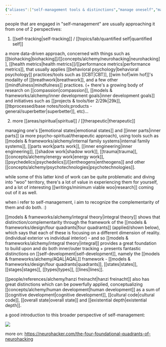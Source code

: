 ```yaml
---
{"aliases":["self-management tools & distinctions","manage oneself","manage yourself","self","self-mngmt"],"created in":"2023-07-25T09:18:23-03:00","last tended to":"2024-07-24T03:26:04-03:00","tags":["concept","selfmanagement","tier1","alchemy","design","🌿"],"dg-publish":true,"permalink":"/concepts/alchemy/self-management/","dgPassFrontmatter":true,"created":"2023-07-25T09:18:23.349-03:00","updated":"2024-09-03T13:38:39.856-03:00"}
---
```


people that are engaged in "self-management" are usually approaching it from one of 2 perspectives:

1) [[self-tracking\|self-tracking]] / [[topics/lab/quantified self\|quantified self]]
 
a more data-driven approach, concerned with things such as [[biohacking\|biohacking]]/[[concepts/alchemy/neurohacking\|neurohacking]], [[health metrics\|health metrics]]/[[performance metrics\|performance metrics]], that usually applies [[behavioral psychology\|behavioral psychology]] practices/tools such as [[CBT\|CBT]], [[wim hof\|wim hof]]'s modality of [[breathwork\|breathwork]], and a few other [[mindfulness\|mindfulness]] practices. (+ there's a growing body of research on [[compassion\|compassion]], [[models & frameworks/alchemy/inner development goals\|inner development goals]] and initiatives such as [[projects & tools/tier 2/29k\|29k]], [[tbprocessed/base notes/tools;products - general/superbetter\|superbetter]], etc)...

2) more [[areas/spiritual\|spiritual]] / [[therapeutic\|therapeutic]]

managing one's [[emotional states\|emotional states]] and [[inner parts\|inner parts]] (a more psycho-spiritual/therapeutic approach), using tools such as [[models & frameworks/alchemy/internal family systems\|internal family systems]], [[parts work\|parts work]], [[inner engineering\|inner engineering]], [[shadow work\|shadow work]], [[trauma\|trauma]], [[concepts/alchemy/energy work\|energy work]], [[psychedelics\|psychedelics]]/[[entheogens\|entheogens]] and other [[concepts/alchemy/psychotechnologies\|psychotechnologies]].

while some of this latter kind of work can be quite problematic and diving into "woo" territory, there's a lot of value in experiencing them for yourself, and a lot of interesting [[writings/minimum viable woo\|research]] coming out of it as well.

when i refer to self-management, i aim to recognize the complementarity of them and do both. :)

[[models & frameworks/alchemy/integral theory\|integral theory]] shows that distinction/complementarity through the framework of the [[models & frameworks/design/four quadrants\|four quadrants]] (applied/shown below), which says that each of these is focusing on a different dimension of reality. (individual exterior vs individual interior) - and so [[models & frameworks/alchemy/integral theory\|integral]] provides a great foundation to build upon and do both inner/outer tracking + presents fantastic distinctions on [[self-development\|self-development]], namely the [[models & frameworks/alchemy/AQAL\|AQAL]] framework - [[models & frameworks/design/four quadrants\|quadrants]], [[states\|states]], [[stages\|stages]], [[types\|types]], [[lines\|lines]].

[[people/references/alchemy/hanzi freinacht\|hanzi freinacht]] also has great distinctions which can be powerfully applied, conceptualizing [[concepts/alchemy/human development\|human development]] as a sum of [[cognitive development\|cognitive development]], [[cultural code\|cultural code]], [[overall state\|overall state]] and [[existential depth\|existential depth]].

a good introduction to this broader perspective of self-management:

<!--![four quadrants of neurohacking - neurohacker collective.jpeg|800](/img/user/images/models%20&%20frameworks/four%20quadrants%20of%20neurohacking%20-%20neurohacker%20collective.jpeg)-->
![](https://i.imgur.com/TtylZgY.jpeg)

more on: https://neurohacker.com/the-four-foundational-quadrants-of-neurohacking